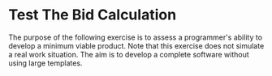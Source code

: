 # Test The Bid Calculation

The purpose of the following exercise is to assess a programmer's ability to develop a minimum viable product. Note that this exercise does not simulate a real work situation. The aim is to develop a complete software without using large templates.

